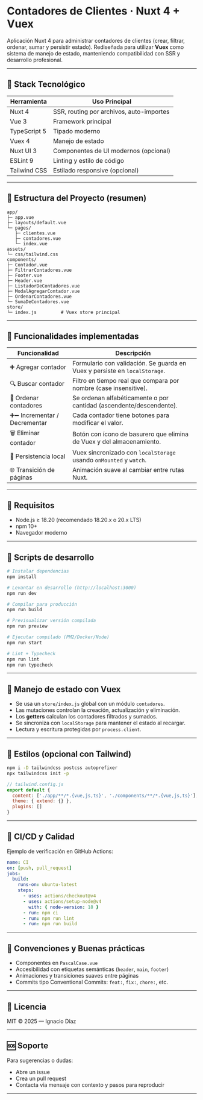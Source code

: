 # Contadores de Clientes · Nuxt 4 + Vuex

Aplicación Nuxt 4 para administrar contadores de clientes (crear, filtrar, ordenar, sumar y persistir estado).
Rediseñada para utilizar **Vuex** como sistema de manejo de estado, manteniendo compatibilidad con SSR y desarrollo profesional.

---

## 🧰 Stack Tecnológico

| Herramienta    | Uso Principal |
|----------------|----------------|
| Nuxt 4         | SSR, routing por archivos, auto-importes |
| Vue 3          | Framework principal |
| TypeScript 5   | Tipado moderno |
| Vuex 4         | Manejo de estado |
| Nuxt UI 3      | Componentes de UI modernos (opcional) |
| ESLint 9       | Linting y estilo de código |
| Tailwind CSS   | Estilado responsive (opcional) |

---

## 📂 Estructura del Proyecto (resumen)

```
app/
├─ app.vue
├─ layouts/default.vue
└─ pages/
   ├─ clientes.vue
   ├─ contadores.vue
   └─ index.vue
assets/
└─ css/tailwind.css
components/
├─ Contador.vue
├─ FiltrarContadores.vue
├─ Footer.vue
├─ Header.vue
├─ ListadorDeContadores.vue
├─ ModalAgregarContador.vue
├─ OrdenarContadores.vue
└─ SumaDeContadores.vue
store/
└─ index.js         # Vuex store principal
```

---

## 🎯 Funcionalidades implementadas

| Funcionalidad             | Descripción |
|---------------------------|-------------|
| ➕ Agregar contador        | Formulario con validación. Se guarda en Vuex y persiste en `localStorage`. |
| 🔍 Buscar contador         | Filtro en tiempo real que compara por nombre (case insensitive). |
| 🔼 Ordenar contadores      | Se ordenan alfabéticamente o por cantidad (ascendente/descendente). |
| ➕➖ Incrementar / Decrementar | Cada contador tiene botones para modificar el valor. |
| 🗑️ Eliminar contador        | Botón con ícono de basurero que elimina de Vuex y del almacenamiento. |
| 💾 Persistencia local      | Vuex sincronizado con `localStorage` usando `onMounted` y `watch`. |
| 🌐 Transición de páginas   | Animación suave al cambiar entre rutas Nuxt. |

---

## 🔌 Requisitos

- Node.js ≥ 18.20 (recomendado 18.20.x o 20.x LTS)
- npm 10+
- Navegador moderno

---

## 🚀 Scripts de desarrollo

```bash
# Instalar dependencias
npm install

# Levantar en desarrollo (http://localhost:3000)
npm run dev

# Compilar para producción
npm run build

# Previsualizar versión compilada
npm run preview

# Ejecutar compilado (PM2/Docker/Node)
npm run start

# Lint + Typecheck
npm run lint
npm run typecheck
```

---

## 🧠 Manejo de estado con Vuex

- Se usa un `store/index.js` global con un módulo `contadores`.
- Las mutaciones controlan la creación, actualización y eliminación.
- Los **getters** calculan los contadores filtrados y sumados.
- Se sincroniza con `localStorage` para mantener el estado al recargar.
- Lectura y escritura protegidas por `process.client`.

---

## 🌈 Estilos (opcional con Tailwind)

```bash
npm i -D tailwindcss postcss autoprefixer
npx tailwindcss init -p
```

```js
// tailwind.config.js
export default {
  content: ['./app/**/*.{vue,js,ts}', './components/**/*.{vue,js,ts}'],
  theme: { extend: {} },
  plugins: []
}
```

---

## 🧪 CI/CD y Calidad

Ejemplo de verificación en GitHub Actions:

```yml
name: CI
on: [push, pull_request]
jobs:
  build:
    runs-on: ubuntu-latest
    steps:
      - uses: actions/checkout@v4
      - uses: actions/setup-node@v4
        with: { node-version: 18 }
      - run: npm ci
      - run: npm run lint
      - run: npm run build
```

---

## 🧭 Convenciones y Buenas prácticas

- Componentes en `PascalCase.vue`
- Accesibilidad con etiquetas semánticas (`header`, `main`, `footer`)
- Animaciones y transiciones suaves entre páginas
- Commits tipo Conventional Commits: `feat:`, `fix:`, `chore:`, etc.

---

## 📄 Licencia

MIT © 2025 — Ignacio Díaz

---

## 🆘 Soporte

Para sugerencias o dudas:
- Abre un issue
- Crea un pull request
- Contacta vía mensaje con contexto y pasos para reproducir

---